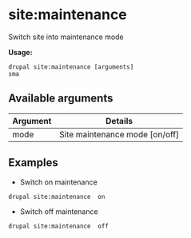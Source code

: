 # site:maintenance
Switch site into maintenance mode

**Usage:**
```
drupal site:maintenance [arguments]
sma
```

## Available arguments
Argument | Details
---------|-------------
mode | Site maintenance mode [on/off]

## Examples
* Switch on maintenance
```
drupal site:maintenance  on
```
* Switch off maintenance
```
drupal site:maintenance  off
```
